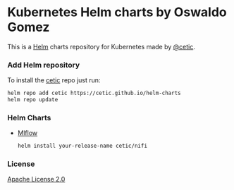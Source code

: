 # Kubernetes Helm charts by Oswaldo Gomez

This is a [Helm](https://helm.sh) charts repository for Kubernetes made by [@cetic](https://cetic.be).

### Add Helm repository

To install the [cetic](https://cetic.be) repo just run:

```bash
helm repo add cetic https://cetic.github.io/helm-charts
helm repo update
```

### Helm Charts


* [Mlflow](https://papagala.github.io/charts/mlflow)

  ```bash
  helm install your-release-name cetic/nifi
  ```

### License

[Apache License 2.0](/LICENSE)